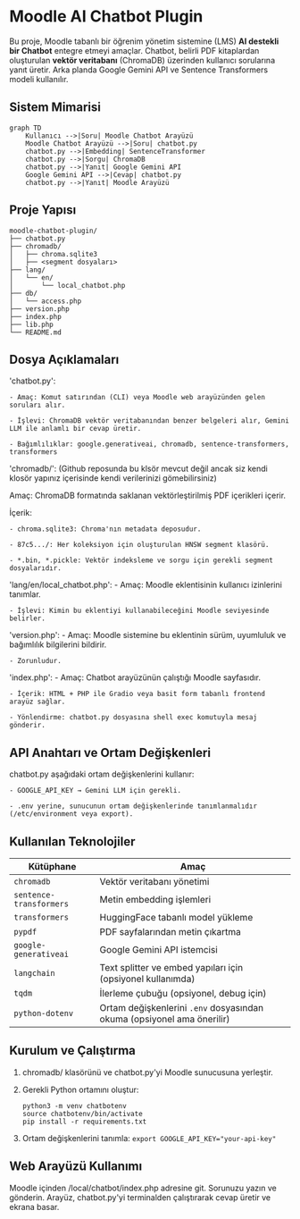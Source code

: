 # Moodle AI Chatbot Plugin 

Bu proje, Moodle tabanlı bir öğrenim yönetim sistemine (LMS) **AI destekli bir Chatbot** entegre etmeyi amaçlar. Chatbot, belirli PDF kitaplardan oluşturulan **vektör veritabanı** (ChromaDB) üzerinden kullanıcı sorularına yanıt üretir. Arka planda Google Gemini API ve Sentence Transformers modeli kullanılır.

## Sistem Mimarisi
```
graph TD
    Kullanıcı -->|Soru| Moodle Chatbot Arayüzü
    Moodle Chatbot Arayüzü -->|Soru| chatbot.py
    chatbot.py -->|Embedding| SentenceTransformer
    chatbot.py -->|Sorgu| ChromaDB
    chatbot.py -->|Yanıt| Google Gemini API
    Google Gemini API -->|Cevap| chatbot.py
    chatbot.py -->|Yanıt| Moodle Arayüzü

```
## Proje Yapısı
```
moodle-chatbot-plugin/
├── chatbot.py
├── chromadb/ 
│   ├── chroma.sqlite3
│   ├── <segment dosyaları>
├── lang/
│   └── en/
│       └── local_chatbot.php
├── db/
│   └── access.php
├── version.php
├── index.php
├── lib.php
└── README.md
```
## Dosya Açıklamaları
'chatbot.py': 

    - Amaç: Komut satırından (CLI) veya Moodle web arayüzünden gelen soruları alır.

    - İşlevi: ChromaDB vektör veritabanından benzer belgeleri alır, Gemini LLM ile anlamlı bir cevap üretir.

    - Bağımlılıklar: google.generativeai, chromadb, sentence-transformers, transformers

'chromadb/': (Github reposunda bu klsör mevcut değil ancak siz kendi klosör yapınız içerisinde kendi verilerinizi gömebilirsiniz)

Amaç: ChromaDB formatında saklanan vektörleştirilmiş PDF içerikleri içerir.

İçerik: 

    - chroma.sqlite3: Chroma'nın metadata deposudur.

    - 87c5.../: Her koleksiyon için oluşturulan HNSW segment klasörü.

    - *.bin, *.pickle: Vektör indeksleme ve sorgu için gerekli segment dosyalarıdır.

 'lang/en/local_chatbot.php':
    - Amaç: Moodle eklentisinin kullanıcı izinlerini tanımlar.

    - İşlevi: Kimin bu eklentiyi kullanabileceğini Moodle seviyesinde belirler.

 'version.php':
    - Amaç: Moodle sistemine bu eklentinin sürüm, uyumluluk ve bağımlılık bilgilerini bildirir.

    - Zorunludur.

'index.php':
    - Amaç: Chatbot arayüzünün çalıştığı Moodle sayfasıdır.

    - İçerik: HTML + PHP ile Gradio veya basit form tabanlı frontend arayüz sağlar.

    - Yönlendirme: chatbot.py dosyasına shell exec komutuyla mesaj gönderir.
## API Anahtarı ve Ortam Değişkenleri
chatbot.py aşağıdaki ortam değişkenlerini kullanır:

    - GOOGLE_API_KEY → Gemini LLM için gerekli.

    - .env yerine, sunucunun ortam değişkenlerinde tanımlanmalıdır (/etc/environment veya export).

## Kullanılan Teknolojiler
| Kütüphane               | Amaç                                                                   |
| ----------------------- | ---------------------------------------------------------------------- |
| `chromadb`              | Vektör veritabanı yönetimi                                             |
| `sentence-transformers` | Metin embedding işlemleri                                              |
| `transformers`          | HuggingFace tabanlı model yükleme                                      |
| `pypdf`                 | PDF sayfalarından metin çıkartma                                       |
| `google-generativeai`   | Google Gemini API istemcisi                                            |
| `langchain`             | Text splitter ve embed yapıları için (opsiyonel kullanımda)            |
| `tqdm`                  | İlerleme çubuğu (opsiyonel, debug için)                                |
| `python-dotenv`         | Ortam değişkenlerini `.env` dosyasından okuma (opsiyonel ama önerilir) |


## Kurulum ve Çalıştırma
1. chromadb/ klasörünü ve chatbot.py'yi Moodle sunucusuna yerleştir.

2. Gerekli Python ortamını oluştur:
      ```
      python3 -m venv chatbotenv
      source chatbotenv/bin/activate
      pip install -r requirements.txt
      ```
4. Ortam değişkenlerini tanımla:
       ```
       export GOOGLE_API_KEY="your-api-key"
       ```

## Web Arayüzü Kullanımı

Moodle içinden /local/chatbot/index.php adresine git. Sorunuzu yazın ve gönderin. Arayüz, chatbot.py'yi terminalden çalıştırarak cevap üretir ve ekrana basar.


